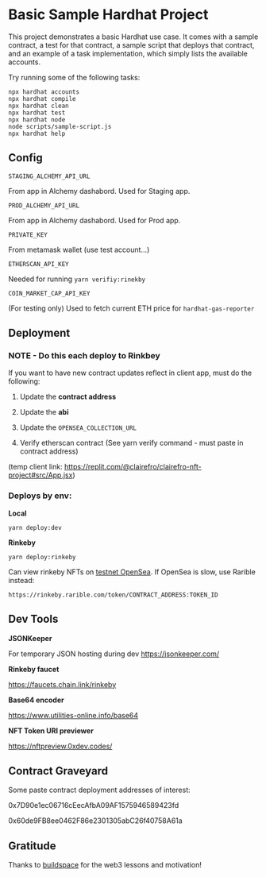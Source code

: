 # Basic Sample Hardhat Project

This project demonstrates a basic Hardhat use case. It comes with a sample contract, a test for that contract, a sample script that deploys that contract, and an example of a task implementation, which simply lists the available accounts.

Try running some of the following tasks:

```shell
npx hardhat accounts
npx hardhat compile
npx hardhat clean
npx hardhat test
npx hardhat node
node scripts/sample-script.js
npx hardhat help
```

## Config

`STAGING_ALCHEMY_API_URL`

From app in Alchemy dashabord. Used for Staging app.

`PROD_ALCHEMY_API_URL`

From app in Alchemy dashabord. Used for Prod app.

`PRIVATE_KEY`

From metamask wallet (use test account...)

`ETHERSCAN_API_KEY`

Needed for running `yarn verifiy:rinekby`

`COIN_MARKET_CAP_API_KEY`

(For testing only) Used to fetch current ETH price for `hardhat-gas-reporter`

## Deployment

### NOTE - Do this each deploy to Rinkbey

If you want to have new contract updates reflect in client app, must do the following:

1. Update the **contract address**

1. Update the **abi**

1. Update the `OPENSEA_COLLECTION_URL`

1. Verify etherscan contract (See yarn verify command - must paste in contract address)

(temp client link: https://replit.com/@clairefro/clairefro-nft-project#src/App.jsx)

### Deploys by env:

**Local**

`yarn deploy:dev`

**Rinkeby**

`yarn deploy:rinkeby`

Can view rinkeby NFTs on [testnet OpenSea](https://testnets.opensea.io/). If OpenSea is slow, use Rarible instead:

`https://rinkeby.rarible.com/token/CONTRACT_ADDRESS:TOKEN_ID`

## Dev Tools

**JSONKeeper**

For temporary JSON hosting during dev
https://jsonkeeper.com/

**Rinkeby faucet**

https://faucets.chain.link/rinkeby

**Base64 encoder**

https://www.utilities-online.info/base64

**NFT Token URI previewer**

https://nftpreview.0xdev.codes/

## Contract Graveyard

Some paste contract deployment addresses of interest:

0x7D90e1ec06716cEecAfbA09AF1575946589423fd

0x60de9FB8ee0462F86e2301305abC26f40758A61a

## Gratitude

Thanks to [buildspace](https://buildspace.so/) for the web3 lessons and motivation!
